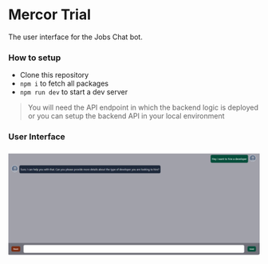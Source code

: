 # Mercor Trial

The user interface for the Jobs Chat bot.

### How to setup
- Clone this repository
- `npm i` to fetch all packages
- `npm run dev` to start a dev server

> You will need the API endpoint in which the backend logic is deployed or you can setup the backend API in your local environment

### User Interface
![UI](https://raw.githubusercontent.com/harshrai654/mercor_trial_fronend/master/ui.png)


